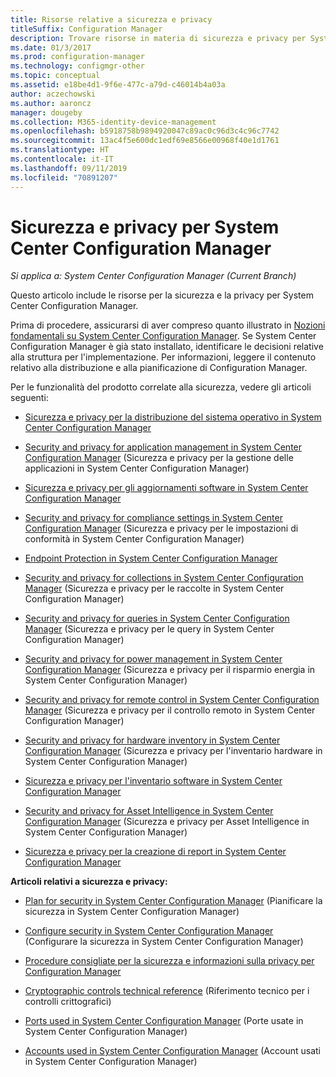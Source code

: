 ```yaml
---
title: Risorse relative a sicurezza e privacy
titleSuffix: Configuration Manager
description: Trovare risorse in materia di sicurezza e privacy per System Center Configuration Manager.
ms.date: 01/3/2017
ms.prod: configuration-manager
ms.technology: configmgr-other
ms.topic: conceptual
ms.assetid: e18be4d1-9f6e-477c-a79d-c46014b4a03a
author: aczechowski
ms.author: aaroncz
manager: dougeby
ms.collection: M365-identity-device-management
ms.openlocfilehash: b5918758b9894920047c89ac0c96d3c4c96c7742
ms.sourcegitcommit: 13ac4f5e600dc1edf69e8566e00968f40e1d1761
ms.translationtype: HT
ms.contentlocale: it-IT
ms.lasthandoff: 09/11/2019
ms.locfileid: "70891207"
---
```

# <a name="security-and-privacy-for-system-center-configuration-manager"></a>Sicurezza e privacy per System Center Configuration Manager

*Si applica a: System Center Configuration Manager (Current Branch)*

Questo articolo include le risorse per la sicurezza e la privacy per System Center Configuration Manager.  

 Prima di procedere, assicurarsi di aver compreso quanto illustrato in [Nozioni fondamentali su System Center Configuration Manager](../../../core/understand/fundamentals.md). Se System Center Configuration Manager è già stato installato, identificare le decisioni relative alla struttura per l'implementazione. Per informazioni, leggere il contenuto relativo alla distribuzione e alla pianificazione di Configuration Manager.  

 Per le funzionalità del prodotto correlate alla sicurezza, vedere gli articoli seguenti:  

-   [Sicurezza e privacy per la distribuzione del sistema operativo in System Center Configuration Manager](../../../osd/plan-design/security-and-privacy-for-operating-system-deployment.md)  

-   [Security and privacy for application management in System Center Configuration Manager](../../../apps/plan-design/security-and-privacy-for-application-management.md) (Sicurezza e privacy per la gestione delle applicazioni in System Center Configuration Manager)  

-   [Sicurezza e privacy per gli aggiornamenti software in System Center Configuration Manager](../../../sum/plan-design/security-and-privacy-for-software-updates.md)  

-   [Security and privacy for compliance settings in System Center Configuration Manager](../../../compliance/plan-design/security-and-privacy-for-compliance-settings.md) (Sicurezza e privacy per le impostazioni di conformità in System Center Configuration Manager)  

-   [Endpoint Protection in System Center Configuration Manager](../../../protect/deploy-use/endpoint-protection.md)  

-   [Security and privacy for collections in System Center Configuration Manager](../../../core/clients/manage/collections/security-and-privacy-for-collections.md) (Sicurezza e privacy per le raccolte in System Center Configuration Manager)  

-   [Security and privacy for queries in System Center Configuration Manager](../../../core/servers/manage/security-and-privacy-for-queries.md) (Sicurezza e privacy per le query in System Center Configuration Manager)  

-   [Security and privacy for power management in System Center Configuration Manager](../../../core/clients/manage/power/security-and-privacy-for-power-management.md) (Sicurezza e privacy per il risparmio energia in System Center Configuration Manager)  

-   [Security and privacy for remote control in System Center Configuration Manager](../../../core/clients/manage/remote-control/security-and-privacy-for-remote-control.md) (Sicurezza e privacy per il controllo remoto in System Center Configuration Manager)  

-   [Security and privacy for hardware inventory in System Center Configuration Manager](../../../core/clients/manage/inventory/security-and-privacy-for-hardware-inventory.md) (Sicurezza e privacy per l'inventario hardware in System Center Configuration Manager)  

-   [Sicurezza e privacy per l'inventario software in System Center Configuration Manager](../../../core/clients/manage/inventory/security-and-privacy-for-software-inventory.md)  

-   [Security and privacy for Asset Intelligence in System Center Configuration Manager](../../../core/clients/manage/asset-intelligence/security-and-privacy-for-asset-intelligence.md) (Sicurezza e privacy per Asset Intelligence in System Center Configuration Manager)  

-   [Sicurezza e privacy per la creazione di report in System Center Configuration Manager](../../../core/servers/manage/security-and-privacy-for-reporting.md)  



 **Articoli relativi a sicurezza e privacy:**  

-   [Plan for security in System Center Configuration Manager](../../../core/plan-design/security/plan-for-security.md) (Pianificare la sicurezza in System Center Configuration Manager)  

-   [Configure security in System Center Configuration Manager](../../../core/plan-design/security/configure-security.md) (Configurare la sicurezza in System Center Configuration Manager)  


-   [Procedure consigliate per la sicurezza e informazioni sulla privacy per Configuration Manager](../../../core/plan-design/security/security-best-practices-and-privacy-information.md)  

-   [Cryptographic controls technical reference](../../../protect/deploy-use/cryptographic-controls-technical-reference.md) (Riferimento tecnico per i controlli crittografici)  

-   [Ports used in System Center Configuration Manager](../../../core/plan-design/hierarchy/ports.md) (Porte usate in System Center Configuration Manager)  

-   [Accounts used in System Center Configuration Manager](../../../core/plan-design/hierarchy/accounts.md) (Account usati in System Center Configuration Manager)  
